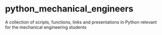 # python_mechanical_engineers
A collection of scripts, functions, links and presentations in Python relevant for the mechanical engineering students
